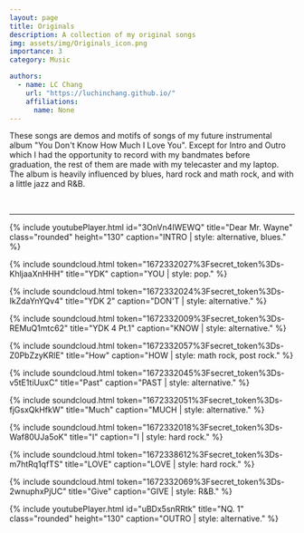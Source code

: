 ```yaml
---
layout: page
title: Originals
description: A collection of my original songs
img: assets/img/Originals_icon.png
importance: 3
category: Music

authors:
  - name: LC Chang
    url: "https://luchinchang.github.io/"
    affiliations:
      name: None
---
```


These songs are demos and motifs of songs of my future instrumental album "You Don't Know How Much I Love You". Except for Intro and Outro which I had the opportunity to record with my bandmates before graduation, the rest of them are made with my telecaster and my laptop. The album is heavily influenced by blues, hard rock and math rock, and with a little jazz and R&B.

<br>
<hr>

{% include youtubePlayer.html id="3OnVn4IWEWQ" title="Dear Mr. Wayne" class="rounded" height="130" caption="INTRO | style: alternative, blues." %}

{% include soundcloud.html token="1672332027%3Fsecret_token%3Ds-KhljaaXnHHH" title="YDK" caption="YOU | style: pop." %}

{% include soundcloud.html token="1672332024%3Fsecret_token%3Ds-IkZdaYnYQv4" title="YDK 2" caption="DON'T | style: alternative." %}

{% include soundcloud.html token="1672332009%3Fsecret_token%3Ds-REMuQ1mtc62" title="YDK 4 Pt.1" caption="KNOW | style: alternative." %}

{% include soundcloud.html token="1672332057%3Fsecret_token%3Ds-Z0PbZzyKRlE" title="How" caption="HOW | style: math rock, post rock." %}

{% include soundcloud.html token="1672332045%3Fsecret_token%3Ds-v5tE1tiUuxC" title="Past" caption="PAST | style: alternative." %}

{% include soundcloud.html token="1672332051%3Fsecret_token%3Ds-fjGsxQkHfkW" title="Much" caption="MUCH | style: alternative." %}

{% include soundcloud.html token="1672332018%3Fsecret_token%3Ds-Waf80UJa5oK" title="I" caption="I | style: hard rock." %}

{% include soundcloud.html token="1672338612%3Fsecret_token%3Ds-m7htRq1qfTS" title="LOVE" caption="LOVE | style: hard rock." %}

{% include soundcloud.html token="1672332069%3Fsecret_token%3Ds-2wnuphxPjUC" title="Give" caption="GIVE | style: R&B." %}

{% include youtubePlayer.html id="uBDx5snRRtk" title="NQ. 1" class="rounded" height="130" caption="OUTRO | style: alternative." %}
